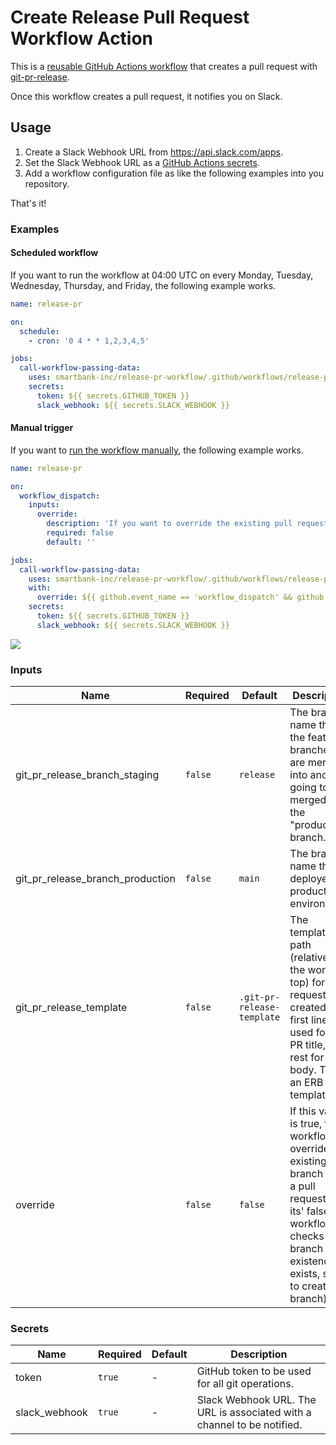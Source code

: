 # Create Release Pull Request Workflow Action

This is a [reusable GitHub Actions workflow](https://docs.github.com/en/actions/learn-github-actions/reusing-workflows) that creates a pull request with [git-pr-release](https://github.com/x-motemen/git-pr-release).

Once this workflow creates a pull request, it notifies you on Slack.

## Usage

1. Create a Slack Webhook URL from https://api.slack.com/apps.
2. Set the Slack Webhook URL as a [GitHub Actions secrets](https://docs.github.com/en/actions/security-guides/encrypted-secrets).
3. Add a workflow configuration file as like the following examples into you repository.

That's it!

### Examples

#### Scheduled workflow

If you want to run the workflow at 04:00 UTC on every Monday, Tuesday, Wednesday, Thursday, and Friday, the following example works.

```yaml
name: release-pr

on:
  schedule:
    - cron: '0 4 * * 1,2,3,4,5'

jobs:
  call-workflow-passing-data:
    uses: smartbank-inc/release-pr-workflow/.github/workflows/release-pr.yml@main
    secrets:
      token: ${{ secrets.GITHUB_TOKEN }}
      slack_webhook: ${{ secrets.SLACK_WEBHOOK }}
```

#### Manual trigger

If you want to [run the workflow manually](https://docs.github.com/en/actions/managing-workflow-runs/manually-running-a-workflow), the following example works.

```yaml
name: release-pr

on:
  workflow_dispatch:
    inputs:
      override:
        description: 'If you want to override the existing pull request, enter "true"'
        required: false
        default: ''

jobs:
  call-workflow-passing-data:
    uses: smartbank-inc/release-pr-workflow/.github/workflows/release-pr.yml@main
    with:
      override: ${{ github.event_name == 'workflow_dispatch' && github.event.inputs.override == 'true' }}
    secrets:
      token: ${{ secrets.GITHUB_TOKEN }}
      slack_webhook: ${{ secrets.SLACK_WEBHOOK }}
```

![](https://i.imgur.com/diTKyPS.png)


### Inputs

| Name      | Required | Default               | Description                                      |
|-----------|----------|-----------------------|--------------------------------------------------|
| git_pr_release_branch_staging | `false`   | `release` | The branch name that the feature branches are merged into and is going to be merged into the "production" branch. |
| git_pr_release_branch_production | `false`   | `main` | The branch name that is deployed in production environment. |
| git_pr_release_template | `false`   | `.git-pr-release-template` | The template file path (relative to the workidir top) for pull requests created. Its first line is used for the PR title, the rest for the body. This is an ERB template. |
| override | `false`   | `false` | If this value is true, this workflow overrides an existing branch and a pull request. If its' false, this workflow checks branch existence (If exists, stop to create a branch). |

### Secrets

| Name      | Required | Default               | Description                                      |
|-----------|----------|-----------------------|--------------------------------------------------|
| token | `true`   | - | GitHub token to be used for all git operations. |
| slack_webhook | `true`   | - | Slack Webhook URL. The URL is associated with a channel to be notified. |

